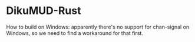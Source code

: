 # DikuMUD-Rust

How to build on Windows: apparently there's no support for chan-signal on Windows, so we need to find a workaround for that first.
